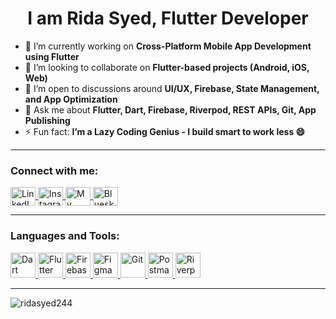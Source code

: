<h1 align="center">I am Rida Syed, Flutter Developer</h1>

- 🔭 I’m currently working on **Cross-Platform Mobile App Development using Flutter**
- 👯 I’m looking to collaborate on **Flutter-based projects (Android, iOS, Web)**
- 🤝 I’m open to discussions around **UI/UX, Firebase, State Management, and App Optimization**
- 💬 Ask me about **Flutter, Dart, Firebase, Riverpod, REST APIs, Git, App Publishing**
- ⚡ Fun fact: **I’m a Lazy Coding Genius - I build smart to work less 😄**

---

<h3 align="left">Connect with me:</h3>
<p align="left">
  <a href="https://www.linkedin.com/in/rida-syed-9808b8242/" target="blank">
    <img align="center" src="https://raw.githubusercontent.com/rahuldkjain/github-profile-readme-generator/master/src/images/icons/Social/linked-in-alt.svg" alt="LinkedIn - Rida Syed" height="30" width="40" />
  </a>
  <a href="https://www.instagram.com/ridaasyedddd/" target="blank">
    <img align="center" src="https://raw.githubusercontent.com/rahuldkjain/github-profile-readme-generator/master/src/images/icons/Social/instagram.svg" alt="Instagram - @ridaasyedddd" height="30" width="40" />
  </a>
  <a href="https://yourwebsite.com" target="blank">
    <img align="center" src="https://www.svgrepo.com/show/327408/web.svg" alt="My Website" height="30" width="40" />
  </a>
  <a href="https://bsky.app/profile/yourhandle.bsky.social" target="blank">
    <img align="center" src="https://seeklogo.com/images/B/bluesky-app-logo-B8DE7F5C35-seeklogo.com.png" alt="Bluesky Profile" height="30" width="40" />
  </a>
</p>

---

<h3 align="left">Languages and Tools:</h3>
<p align="left">
  <a href="https://dart.dev" target="_blank" rel="noreferrer">
    <img src="https://www.vectorlogo.zone/logos/dartlang/dartlang-icon.svg" alt="Dart" width="40" height="40"/>
  </a>
  <a href="https://flutter.dev" target="_blank" rel="noreferrer">
    <img src="https://www.vectorlogo.zone/logos/flutterio/flutterio-icon.svg" alt="Flutter" width="40" height="40"/>
  </a>
  <a href="https://firebase.google.com/" target="_blank" rel="noreferrer">
    <img src="https://www.vectorlogo.zone/logos/firebase/firebase-icon.svg" alt="Firebase" width="40" height="40"/>
  </a>
  <a href="https://www.figma.com/" target="_blank" rel="noreferrer">
    <img src="https://www.vectorlogo.zone/logos/figma/figma-icon.svg" alt="Figma" width="40" height="40"/>
  </a>
  <a href="https://git-scm.com/" target="_blank" rel="noreferrer">
    <img src="https://www.vectorlogo.zone/logos/git-scm/git-scm-icon.svg" alt="Git" width="40" height="40"/>
  </a>
  <a href="https://postman.com" target="_blank" rel="noreferrer">
    <img src="https://www.vectorlogo.zone/logos/getpostman/getpostman-icon.svg" alt="Postman" width="40" height="40"/>
  </a>
  <a href="https://pub.dev/packages/riverpod" target="_blank" rel="noreferrer">
    <img src="https://raw.githubusercontent.com/ram4ndev/riverpod_logo/main/riverpod.png" alt="Riverpod" width="40" height="40"/>
  </a>
</p>

---

<p><img align="center" src="https://github-readme-stats.vercel.app/api/top-langs?username=ridasyed244&show_icons=true&locale=en&layout=compact" alt="ridasyed244" /></p>
